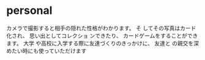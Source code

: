 # personal
カメラで撮影すると相手の隠れた性格がわかります。 そ してその写真はカード化され、 思い出としてコレクショ ンできたり、 カードゲームをすることができます。 大学 や高校に入学する際に友達づくりのきっかけに、 友達と の親交を深めたい時にも使っていただけます

